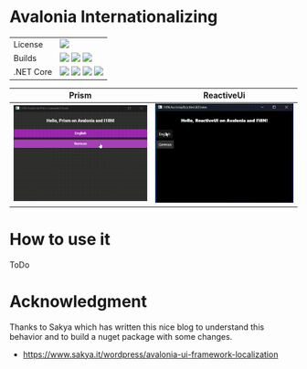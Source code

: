 # Avalonia Internationalizing

[license]: https://img.shields.io/github/license/Nepitwin/I18N.Avalonia?style=flat-square

[LinuxBuild]: https://github.com/Nepitwin/I18N.Avalonia/actions/workflows/linux.yml/badge.svg
[MacOSBuild]: https://github.com/Nepitwin/I18N.Avalonia/actions/workflows/macos.yml/badge.svg
[WindowsBuild]: https://github.com/Nepitwin/I18N.Avalonia/actions/workflows/windows.yml/badge.svg

[NetCore]: https://img.shields.io/badge/NetCore-blue
[3]: https://img.shields.io/badge/3-Supported-blue
[5]: https://img.shields.io/badge/5-Supported-blue
[6]: https://img.shields.io/badge/6-Supported-blue
[7]: https://img.shields.io/badge/7-Supported-blue

|                          |                                                                              |
|---                       |------------------------------------------------------------------------------|
| License                  | ![][license]                                                                 |
| Builds                   | ![][LinuxBuild] ![][MacOSBuild] ![][WindowsBuild]                            |
| .NET Core                | ![][3] ![][5] ![][6] ![][7]                                                         |


| Prism                    | ReactiveUi                                                                              |
|---                       |------------------------------------------------------------------------------|
| <img src="./videos/Prism.gif" width="300" />                  | <img src="./videos/ReactiveUi.gif" width="300" />  |

# How to use it

ToDo

# Acknowledgment

Thanks to Sakya which has written this nice blog to understand this behavior and to build a nuget package with some changes.

-   <https://www.sakya.it/wordpress/avalonia-ui-framework-localization>
